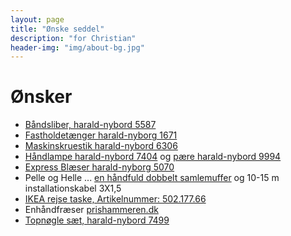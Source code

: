 ```yaml
---
layout: page
title: "Ønske seddel"
description: "for Christian"
header-img: "img/about-bg.jpg"
---
```

# Ønsker

 * [Båndsliber, harald-nybord 5587](http://www.harald-nyborg.dk/p5587/selekta-baandsliber-900w-xx116)
 * [Fastholdetænger harald-nyborg 1671](http://www.harald-nyborg.dk/p1671/fastholdetaenger-i-saet)
 * [Maskinskruestik harald-nybord 6306](http://www.harald-nyborg.dk/p6306/maskinskruestik-3)
 * [Håndlampe harald-nybord 7404](http://www.harald-nyborg.dk/p7404/haandlampe-med-5-m-ledning) og [pære harald-nybord 9994](http://www.harald-nyborg.dk/p9994/led-paere-14w-e27-krone)
 * [Express Blæser harald-nyborg 5070](http://www.harald-nyborg.dk/p5070/express-blaeselampe)
 * Pelle og Helle ... [en håndfuld dobbelt samlemuffer](http://www.harald-nyborg.dk/p5388/samlemuffe-dobbel-2-5mm-100stk) og 10-15 m installationskabel 3X1,5
 * [IKEA rejse taske, Artikelnummer: 502.177.66](http://www.ikea.com/dk/da/catalog/products/50217766/)
 * Enhåndfræser [prishammeren.dk](http://www.prishammeren.dk/shop/makita-enhaandsfraeser-5019p.html)
 * [Topnøgle sæt, harald-nybord 7499](http://www.harald-nyborg.dk/p7499/stjernegaffelnoeglesaet-22-dele)




